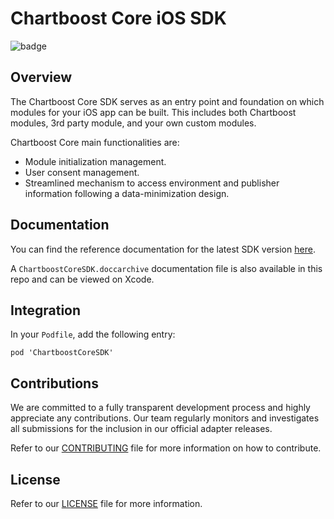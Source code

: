 # Chartboost Core iOS SDK

![badge](https://img.shields.io/endpoint?url=https%3A%2F%2Fchartboost.s3.amazonaws.com%2Fchartboost-core%2Fsdk%2Fios%2Fcode-coverage%2Fcoverage-percent.json)

## Overview

The Chartboost Core SDK serves as an entry point and foundation on which modules for your iOS app can be built.
This includes both Chartboost modules, 3rd party module, and your own custom modules.

Chartboost Core main functionalities are:
- Module initialization management.
- User consent management.
- Streamlined mechanism to access environment and publisher information following a data-minimization design.

## Documentation

You can find the reference documentation for the latest SDK version [here](https://reference.chartboost.com/core/ios/).

A `ChartboostCoreSDK.doccarchive` documentation file is also available in this repo and can be viewed on Xcode.

## Integration

In your `Podfile`, add the following entry:
```
pod 'ChartboostCoreSDK'
```

## Contributions

We are committed to a fully transparent development process and highly appreciate any contributions. Our team regularly monitors and investigates all submissions for the inclusion in our official adapter releases.

Refer to our [CONTRIBUTING](CONTRIBUTING.md) file for more information on how to contribute.

## License

Refer to our [LICENSE](LICENSE.md) file for more information.
